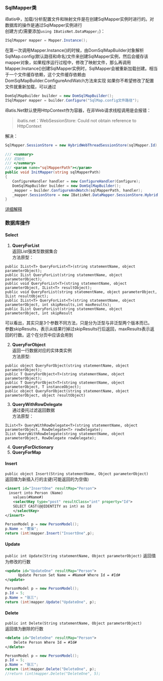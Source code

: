 ### SqlMapper类
iBatis中，加载/分析配置文件和映射文件是在创建SqlMapper实例时进行的。对数据库的操作是通过SqlMapper实例进行  
创建方式(需要添加`using IBatisNet.DataMapper;`)：
```c#
ISqlMapper mapper = Mapper.Instance();
```
在第一次调用Mapper.Instance()的时候，由DomSqlMapBuilder对象解析SqlMap.config(默认路径和命名)文件来创建SqlMapper实例，然后会缓存该mapper对象，如果程序运行过程中，修改了映射文件，那么再调用Mapper.Instance()创建SqlMapper实例时，SqlMapper会被重新加载创建。相当于一个文件缓存依赖，这个文件缓存依赖由DomSqlMapBuilder.ConfigureAndWatch方法来实现
如果你不希望修改了配置文件就重新加载，可以通过
```c#
DomSqlMapBuilder builder = new DomSqlMapBuilder();
ISqlMapper mapper = builder.Configure("SqlMap.config文件路径");
```
iBatis.Net默认使用HttpContext作为容器，在非Web请求线程调用是会报错：
> ibatis.net：WebSessionStore: Could not obtain reference to HttpContext

解决：
```c#
SqlMapper.SessionStore = new HybridWebThreadSessionStore(sqlMapper.Id);
 
/// <summary>
/// 初始化
/// </summary>
/// <param name="sqlMapperPath"></param>
public void InitMapper(string sqlMapperPath)
{
　　ConfigureHandler handler = new ConfigureHandler(Configure);
　　DomSqlMapBuilder builder = new DomSqlMapBuilder();
　　_mapper = builder.ConfigureAndWatch(sqlMapperPath, handler);
　　_mapper.SessionStore = new IBatisNet.DataMapper.SessionStore.HybridWebThreadSessionStore(_mapper.Id);
}
```
[详细解释](http://www.iloveher.cn/ibatis/hybridwebthreadsessionstore.html)

### 数据库操作
#### Select
1. **QueryForList**  
  返回List<T>强类型数据集合  
  方法原型：  
  ```
  public IList<T> QueryForList<T>(string statementName, object parameterObject);
  public IList QueryForList(string statementName, object parameterObject);
  public void QueryForList<T>(string statementName, object parameterObject, IList<T> resultObject);
  public void QueryForList(string statementName, object parameterObject, IList resultObject);
  public IList<T> QueryForList<T>(string statementName, object parameterObject, int skipResults,int maxResults);
  public IList QueryForList(string statementName, object parameterObject, int skipResult
  ```
  
  可以看出，其实只是3个参数不同方法，只是分为泛型与非泛型两个版本而已。  
  参数skipResults，表示从结果行掉过skipResults行后返回，maxResults表示返回的行数。这个在分页中应该会用到  
  
2. **QueryForObject**  
  返回一行数据对应的实体类实例  
  方法原型:  
  ```
  public object QueryForObject(string statementName, object parameterObject);
  public T QueryForObject<T>(string statementName, object parameterObject);
  public T QueryForObject<T>(string statementName, object parameterObject, T instanceObject);
  public object QueryForObject(string statementName, object parameterObject, object resultObject)
  ```
3. **QueryWithRowDelegate**  
  通过委托过滤返回数据  
  方法原型：  
  ```
  IList<T> QueryWithRowDelegate<T>(string statementName, object parameterObject, RowDelegate<T> rowDelegate);
  IList QueryWithRowDelegate(string statementName, object parameterObject, RowDelegate rowDelegate);
  ```
4. **QueryForDictionary**  
5. **QueryForMap**  

#### Insert
`public object Insert(String statementName, Object parameterObject)`  
返回值为新插入行的主键(可能返回的为空值)
```xml
<insert id="InsertOne" resultMap="Person">
　insert into Person (Name)
　  values(#Name#)
　  <selectKey type="post" resultClass="int" property="Id">
　  SELECT CAST(@@IDENTITY as int) as Id
　  </selectKey>
</insert>
```
```c#
PersonModel p = new PersonModel();
p.Name = "曹操";
return (int)mapper.Insert("InsertOne",p);
```

#### Update
`public int Update(String statementName, Object parameterObject)` 
返回值为修改的行数  
```xml
<update id="UpdateOne" resultMap="Person">
      Update Person Set Name = #Name# Where Id = #Id#
</update>
```
```c#
PersonModel p = new PersonModel();
p.Id = 5;
p.Name = "张三";
return (int)mapper.Update("UpdateOne", p);
```

#### Delete
`public int Delete(String statementName, Object parameterObject)`  
返回值为删除的行数  
```xml
<delete id="DeleteOne" resultMap="Person">
    Delete Person Where Id = #Id#
</delete>
```
```c#
PersonModel p = new PersonModel();
p.Id = 5;
p.Name = "张三";
return (int)mapper.Delete("DeleteOne", p);
//return (int)mapper.Delete("DeleteOne", 5);
```
